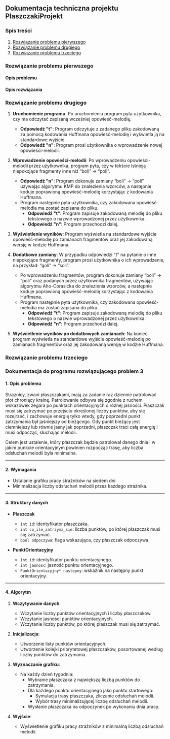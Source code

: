 ## Dokumentacja techniczna projektu PlaszczakiProjekt
### Spis treści
1. [Rozwiązanie problemu pierwszego](#rozwiązanie-problemu-pierwszego)
2. [Rozwiązanie problemu drugiego](#rozwiązanie-problemu-drugiego)
3. [Rozwiązanie problemu trzeciego](#rozwiązanie-problemu-trzeciego)

### Rozwiązanie problemu pierwszego
#### Opis problemu

#### Opis rozwiązania

### Rozwiązanie problemu drugiego

1. **Uruchomienie programu**:
   Po uruchomieniu program pyta użytkownika, czy ma odczytać zapisaną wcześniej opowieść-melodię.
   - **Odpowiedź "t"**: Program odczytuje z zadanego pliku zakodowaną za pomocą kodowania Huffmana opowieść-melodię i wyświetla ją na standardowe wyjście.
   - **Odpowiedź "n"**: Program prosi użytkownika o wprowadzenie nowej opowieści-melodii.

2. **Wprowadzenie opowieści-melodii**:
   Po wprowadzeniu opowieści-melodii przez użytkownika, program pyta, czy w tekście istnieją niepokojące fragmenty inne niż “boli” -> “poli”.
   - **Odpowiedź "n"**: Program dokonuje zamiany “boli” -> “poli” używając algorytmu KMP do znalezienia wzorców, a następnie koduje poprawioną opowieść-melodię korzystając z kodowania Huffmana.
   - Program następnie pyta użytkownika, czy zakodowana opowieść-melodia ma zostać zapisana do pliku.
     - **Odpowiedź "t"**: Program zapisuje zakodowaną melodię do pliku tekstowego o nazwie wprowadzonej przez użytkownika.
     - **Odpowiedź "n"**: Program przechodzi dalej.

3. **Wyświetlenie wyników**:
   Program wyświetla na standardowe wyjście opowieść-melodię po zamianach fragmentów oraz jej zakodowaną wersję w kodzie Huffmana.

4. **Dodatkowe zamiany**:
   W przypadku odpowiedzi "t" na pytanie o inne niepokojące fragmenty, program prosi użytkownika o ich wprowadzenie, na przykład: “goli” -> “soli”.
   - Po wprowadzeniu fragmentów, program dokonuje zamiany “boli” -> “poli” oraz podanych przez użytkownika fragmentów, używając algorytmu Aho-Corasicka do znalezienia wzorców, a następnie koduje poprawioną opowieść-melodię korzystając z kodowania Huffmana.
   - Program następnie pyta użytkownika, czy zakodowana opowieść-melodia ma zostać zapisana do pliku.
     - **Odpowiedź "t"**: Program zapisuje zakodowaną melodię do pliku tekstowego o nazwie wprowadzonej przez użytkownika.
     - **Odpowiedź "n"**: Program przechodzi dalej.

5. **Wyświetlenie wyników po dodatkowych zamianach**:
   Na koniec program wyświetla na standardowe wyjście opowieść-melodię po zamianach fragmentów oraz jej zakodowaną wersję w kodzie Huffmana.

### Rozwiązanie problemu trzeciego

### Dokumentacja do programu rozwiązującego problem 3

#### 1. Opis problemu

Strażnicy, zwani płaszczakami, mają za zadanie raz dziennie patrolować płot chroniący krainę.
Patrolowanie odbywa się zgodnie z ruchem wskazówek zegara po punktach orientacyjnych o różnej jasności.
Płaszczak musi się zatrzymać po przejściu określonej liczby punktów, aby się rozejrzeć, i zachowuje energię tylko wtedy, gdy poprzedni punkt zatrzymania był jaśniejszy od bieżącego.
Gdy punkt bieżący jest ciemniejszy lub równie jasny jak poprzedni, płaszczak traci całą energię i musi odpocząć, słuchając melodii.

Celem jest ustalenie, który płaszczak będzie patrolował danego dnia i w jakim punkcie orientacyjnym powinien rozpocząć trasę, aby liczba odsłuchań melodii była minimalna.

---

#### 2. Wymagania

- Ustalanie grafiku pracy strażników na siedem dni.
- Minimalizacja liczby odsłuchań melodii przez każdego strażnika.

---

#### 3. Struktury danych

- **Plaszczak**
  - `int id`: identyfikator płaszczaka.
  - `int co_ile_zatrzyma_sie`: liczba punktów, po której płaszczak musi się zatrzymać.
  - `bool odpoczywa`: flaga wskazująca, czy płaszczak odpoczywa.

- **PunktOrientacyjny**
  - `int id`: identyfikator punktu orientacyjnego.
  - `int jasnosc`: jasność punktu orientacyjnego.
  - `PunktOrientacyjny* nastepny`: wskaźnik na następny punkt orientacyjny.

---

#### 4. Algorytm

1. **Wczytywanie danych**:
   - Wczytanie liczby punktów orientacyjnych i liczby płaszczaków.
   - Wczytanie jasności punktów orientacyjnych.
   - Wczytanie liczby punktów, po której płaszczak musi się zatrzymać.

2. **Inicjalizacja**:
   - Utworzenie listy punktów orientacyjnych.
   - Utworzenie kolejki priorytetowej płaszczaków, posortowanej według liczby punktów do zatrzymania.

3. **Wyznaczanie grafiku**:
   - Na każdy dzień tygodnia:
     - Wybranie płaszczaka z największą liczbą punktów do zatrzymania.
     - Dla każdego punktu orientacyjnego jako punktu startowego:
       - Symulacja trasy płaszczaka, zliczanie odsłuchań melodii.
       - Wybór trasy minimalizującej liczbę odsłuchań melodii.
     - Wysłanie płaszczaka na odpoczynek po wykonaniu dnia pracy.

4. **Wyjście**:
   - Wyświetlenie grafiku pracy strażników z minimalną liczbą odsłuchań melodii.

